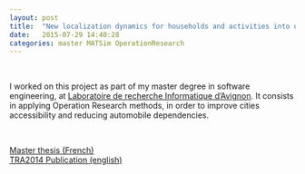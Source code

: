 ```yaml
---
layout: post
title:  "New localization dynamics for households and activities into urban area"
date:   2015-07-29 14:40:28
categories: master MATSim OperationResearch
---
```


<br/>

I worked on this project as part of my master degree in software engineering,
at [Laboratoire de recherche Informatique d’Avignon](http://lia.univ-avignon.fr).
It consists in applying Operation Research methods, in order to improve cities
accessibility and reducing automobile dependencies.

<br/>

<span class="glyphicon glyphicon-file" aria-hidden="true"></span> [Master thesis (French)](/download/documents/master.thesis.pdf) <br/>
<span class="glyphicon glyphicon-file" aria-hidden="true"></span> [TRA2014 Publication (english)](http://tra2014.traconference.eu/papers/pdfs/TRA2014_Fpaper_20017.pdf)
